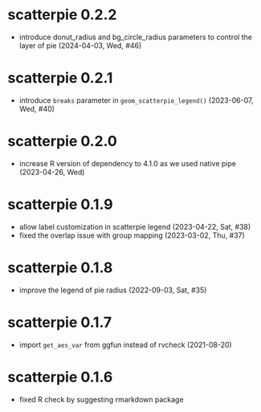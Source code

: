 # scatterpie 0.2.2

+ introduce donut_radius and bg_circle_radius parameters to control the layer of pie (2024-04-03, Wed, #46)

# scatterpie 0.2.1

+ introduce `breaks` parameter in `geom_scatterpie_legend()` (2023-06-07, Wed, #40)

# scatterpie 0.2.0

+ increase R version of dependency to 4.1.0 as we used native pipe (2023-04-26, Wed)

# scatterpie 0.1.9

+ allow label customization in scatterpie legend (2023-04-22, Sat, #38)
+ fixed the overlap issue with group mapping (2023-03-02, Thu, #37)

# scatterpie 0.1.8

+ improve the legend of pie radius (2022-09-03, Sat, #35)

# scatterpie 0.1.7

+ import `get_aes_var` from ggfun instead of rvcheck (2021-08-20)

# scatterpie 0.1.6

+ fixed R check by suggesting rmarkdown package

